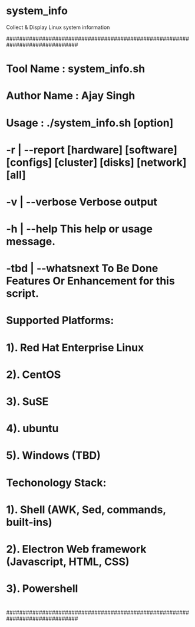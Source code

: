 # system_info
Collect &amp; Display Linux system information

##############################################################################
#
# Tool Name   : system_info.sh
# Author Name : Ajay Singh
#
# Usage : ./system_info.sh [option]
#       -r | --report        [hardware] [software] [configs] [cluster] [disks] [network] [all]
#       -v | --verbose       Verbose output
#       -h | --help          This help or usage message.
#       -tbd | --whatsnext   To Be Done Features Or Enhancement for this script.
#
# Supported Platforms:
# 1). Red Hat Enterprise Linux
# 2). CentOS
# 3). SuSE
# 4). ubuntu
# 5). Windows (TBD)
#
# Techonology Stack:
# 1). Shell (AWK, Sed, commands, built-ins)
# 2). Electron Web framework (Javascript, HTML, CSS)
# 3). Powershell
#
##############################################################################
